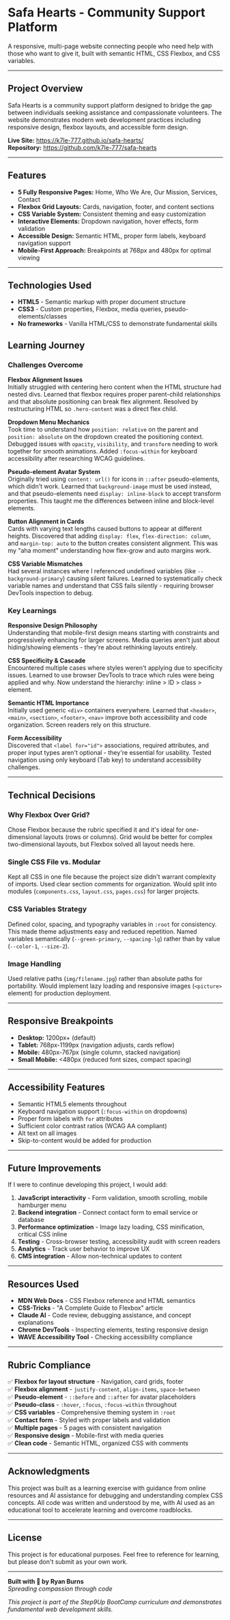 # Safa Hearts - Community Support Platform

A responsive, multi-page website connecting people who need help with those who want to give it, built with semantic HTML, CSS Flexbox, and CSS variables.

---

## Project Overview

Safa Hearts is a community support platform designed to bridge the gap between individuals seeking assistance and compassionate volunteers. The website demonstrates modern web development practices including responsive design, flexbox layouts, and accessible form design.

**Live Site:** https://k7le-777.github.io/safa-hearts/  
**Repository:** https://github.com/k7le-777/safa-hearts

---

## Features

- **5 Fully Responsive Pages:** Home, Who We Are, Our Mission, Services, Contact
- **Flexbox Grid Layouts:** Cards, navigation, footer, and content sections
- **CSS Variable System:** Consistent theming and easy customization
- **Interactive Elements:** Dropdown navigation, hover effects, form validation
- **Accessible Design:** Semantic HTML, proper form labels, keyboard navigation support
- **Mobile-First Approach:** Breakpoints at 768px and 480px for optimal viewing

---

## Technologies Used

- **HTML5** - Semantic markup with proper document structure
- **CSS3** - Custom properties, Flexbox, media queries, pseudo-elements/classes
- **No frameworks** - Vanilla HTML/CSS to demonstrate fundamental skills



## Learning Journey

### Challenges Overcome

**Flexbox Alignment Issues**  
Initially struggled with centering hero content when the HTML structure had nested divs. Learned that flexbox requires proper parent-child relationships and that absolute positioning can break flex alignment. Resolved by restructuring HTML so `.hero-content` was a direct flex child.

**Dropdown Menu Mechanics**  
Took time to understand how `position: relative` on the parent and `position: absolute` on the dropdown created the positioning context. Debugged issues with `opacity`, `visibility`, and `transform` needing to work together for smooth animations. Added `:focus-within` for keyboard accessibility after researching WCAG guidelines.

**Pseudo-element Avatar System**  
Originally tried using `content: url()` for icons in `::after` pseudo-elements, which didn't work. Learned that `background-image` must be used instead, and that pseudo-elements need `display: inline-block` to accept transform properties. This taught me the differences between inline and block-level elements.

**Button Alignment in Cards**  
Cards with varying text lengths caused buttons to appear at different heights. Discovered that adding `display: flex`, `flex-direction: column`, and `margin-top: auto` to the button creates consistent alignment. This was my "aha moment" understanding how flex-grow and auto margins work.

**CSS Variable Mismatches**  
Had several instances where I referenced undefined variables (like `--background-primary`) causing silent failures. Learned to systematically check variable names and understand that CSS fails silently - requiring browser DevTools inspection to debug.

### Key Learnings

**Responsive Design Philosophy**  
Understanding that mobile-first design means starting with constraints and progressively enhancing for larger screens. Media queries aren't just about hiding/showing elements - they're about rethinking layouts entirely.

**CSS Specificity & Cascade**  
Encountered multiple cases where styles weren't applying due to specificity issues. Learned to use browser DevTools to trace which rules were being applied and why. Now understand the hierarchy: inline > ID > class > element.

**Semantic HTML Importance**  
Initially used generic `<div>` containers everywhere. Learned that `<header>`, `<main>`, `<section>`, `<footer>`, `<nav>` improve both accessibility and code organization. Screen readers rely on this structure.

**Form Accessibility**  
Discovered that `<label for="id">` associations, required attributes, and proper input types aren't optional - they're essential for usability. Tested navigation using only keyboard (Tab key) to understand accessibility challenges.

---

## Technical Decisions

### Why Flexbox Over Grid?
Chose Flexbox because the rubric specified it and it's ideal for one-dimensional layouts (rows or columns). Grid would be better for complex two-dimensional layouts, but Flexbox solved all layout needs here.

### Single CSS File vs. Modular
Kept all CSS in one file because the project size didn't warrant complexity of imports. Used clear section comments for organization. Would split into modules (`components.css`, `layout.css`, `pages.css`) for larger projects.

### CSS Variables Strategy
Defined color, spacing, and typography variables in `:root` for consistency. This made theme adjustments easy and reduced repetition. Named variables semantically (`--green-primary`, `--spacing-lg`) rather than by value (`--color-1`, `--size-2`).

### Image Handling
Used relative paths (`img/filename.jpg`) rather than absolute paths for portability. Would implement lazy loading and responsive images (`<picture>` element) for production deployment.

---

## Responsive Breakpoints

- **Desktop:** 1200px+ (default)
- **Tablet:** 768px-1199px (navigation adjusts, cards reflow)
- **Mobile:** 480px-767px (single column, stacked navigation)
- **Small Mobile:** <480px (reduced font sizes, compact spacing)

---

## Accessibility Features

- Semantic HTML5 elements throughout
- Keyboard navigation support (`:focus-within` on dropdowns)
- Proper form labels with `for` attributes
- Sufficient color contrast ratios (WCAG AA compliant)
- Alt text on all images
- Skip-to-content would be added for production

---

## Future Improvements

If I were to continue developing this project, I would add:

1. **JavaScript interactivity** - Form validation, smooth scrolling, mobile hamburger menu
2. **Backend integration** - Connect contact form to email service or database
3. **Performance optimization** - Image lazy loading, CSS minification, critical CSS inline
4. **Testing** - Cross-browser testing, accessibility audit with screen readers
5. **Analytics** - Track user behavior to improve UX
6. **CMS integration** - Allow non-technical updates to content

---

## Resources Used

- **MDN Web Docs** - CSS Flexbox reference and HTML semantics
- **CSS-Tricks** - "A Complete Guide to Flexbox" article
- **Claude AI** - Code review, debugging assistance, and concept explanations
- **Chrome DevTools** - Inspecting elements, testing responsive design
- **WAVE Accessibility Tool** - Checking accessibility compliance

---

## Rubric Compliance

✅ **Flexbox for layout structure** - Navigation, card grids, footer  
✅ **Flexbox alignment** - `justify-content`, `align-items`, `space-between`  
✅ **Pseudo-element** - `::before` and `::after` for avatar placeholders  
✅ **Pseudo-class** - `:hover`, `:focus`, `:focus-within` throughout  
✅ **CSS variables** - Comprehensive theming system in `:root`  
✅ **Contact form** - Styled with proper labels and validation  
✅ **Multiple pages** - 5 pages with consistent navigation  
✅ **Responsive design** - Mobile-first with media queries  
✅ **Clean code** - Semantic HTML, organized CSS with comments  

---

## Acknowledgments

This project was built as a learning exercise with guidance from online resources and AI assistance for debugging and understanding complex CSS concepts. All code was written and understood by me, with AI used as an educational tool to accelerate learning and overcome roadblocks.

---

## License

This project is for educational purposes. Feel free to reference for learning, but please don't submit as your own work.

---

**Built with 💚 by Ryan Burns**  
*Spreading compassion through code*

*This project is part of the Step9Up BootCamp curriculum and demonstrates fundamental web development skills.*